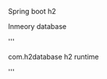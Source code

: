 Spring boot  h2

Inmeory database 


'''

<dependency>  
<groupId>com.h2database</groupId>  
<artifactId>h2</artifactId>  
<scope>runtime</scope>  
</dependency>  

'''
